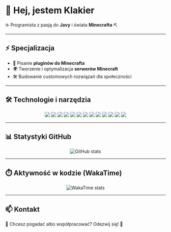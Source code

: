 # 👋 Hej, jestem **Klakier**

☕ Programista z pasją do **Javy** i świata **Minecrafta** ⛏️  

---

## ⚡ Specjalizacja
- 🔌 Pisanie **pluginów do Minecrafta**  
- 🌍 Tworzenie i optymalizacja **serwerów Minecraft**  
- 🛠️ Budowanie customowych rozwiązań dla społeczności  

---

## 🛠️ Technologie i narzędzia
<p align="center">
  <img src="https://img.shields.io/badge/Java-ED8B00?style=for-the-badge&logo=openjdk&logoColor=white" />
  <img src="https://img.shields.io/badge/Kotlin-0095D5?style=for-the-badge&logo=kotlin&logoColor=white" />
  <img src="https://img.shields.io/badge/Python-3776AB?style=for-the-badge&logo=python&logoColor=white" />
  <img src="https://img.shields.io/badge/HTML5-E34F26?style=for-the-badge&logo=html5&logoColor=white" />
  <img src="https://img.shields.io/badge/CSS3-1572B6?style=for-the-badge&logo=css3&logoColor=white" />
  <img src="https://img.shields.io/badge/JavaScript-F7DF1E?style=for-the-badge&logo=javascript&logoColor=black" />
  <img src="https://img.shields.io/badge/TypeScript-3178C6?style=for-the-badge&logo=typescript&logoColor=white" />
  <img src="https://img.shields.io/badge/Ruby-CC342D?style=for-the-badge&logo=ruby&logoColor=white" />
  <img src="https://img.shields.io/badge/MySQL-005C84?style=for-the-badge&logo=mysql&logoColor=white" />
  <img src="https://img.shields.io/badge/SQL-4479A1?style=for-the-badge&logo=postgresql&logoColor=white" />
  <img src="https://img.shields.io/badge/Spigot-ED8106?style=for-the-badge&logo=minecraft&logoColor=white" />
  <img src="https://img.shields.io/badge/PaperMC-3DDC84?style=for-the-badge&logo=minecraft&logoColor=white" />
  <img src="https://img.shields.io/badge/Git-F05033?style=for-the-badge&logo=git&logoColor=white" />
</p>

---

## 📊 Statystyki GitHub
<p align="center">
  <img src="https://github-readme-stats.vercel.app/api?username=KlakierOnTop&show_icons=true&theme=tokyonight" alt="GitHub stats" />
</p>

---

## ⏱️ Aktywność w kodzie (WakaTime)
<p align="center">
  <img src="https://github-readme-stats.vercel.app/api/wakatime?username=KlakierOnTop&theme=tokyonight" alt="WakaTime stats" />
</p>

---

## 📫 Kontakt
💬 Chcesz pogadać albo współpracować? Odezwij się! 🤝
